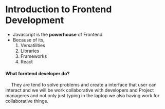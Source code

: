# Introduction to Frontend Development
* Javascript is the **powerhouse** of Frontend
* Because of its,
    1. Versatilities
    2. Libraries
    3. Frameworks
    4. React
#### What forntend developer do?
   &emsp; They are tend to solve problems and create a interface that user can interact and we will be work collaborative with developers and Project manageres and not only just typing in the laptop we also having work for collaborative things.

